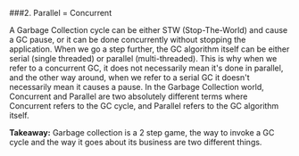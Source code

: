 ###2. Parallel = Concurrent

A Garbage Collection cycle can be either STW (Stop-The-World) and cause a GC pause, or it can be done concurrently without stopping the application. 
When we go a step further, the GC algorithm itself can be either serial (single threaded) or parallel (multi-threaded). 
This is why when we refer to a concurrent GC, it does not necessarily mean it's done in parallel, and the other way around, 
when we refer to a serial GC it doesn't necessarily mean it causes a pause. In the Garbage Collection world, 
Concurrent and Parallel are two absolutely different terms where Concurrent refers to the GC cycle, and Parallel refers to the GC algorithm itself.

__Takeaway:__ Garbage collection is a 2 step game, the way to invoke a GC cycle and the way it goes about its business are two different things.